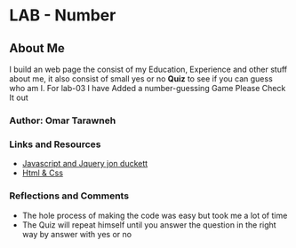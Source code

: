# LAB - Number

## About Me

I build an web page the consist of my Education, Experience and other stuff about me, it also consist of small yes or no **Quiz** to see if you can guess who am I.
For lab-03 I have Added a number-guessing Game Please Check It out

### Author: Omar Tarawneh

### Links and Resources

- [Javascript and Jquery jon duckett](http://bedford-computing.co.uk/learning/wp-content/uploads/2015/10/JavaScript-and-JQuery-Interactive-Front-End-Web-Development-Introduction.pdf)
- [Html & Css](https://wtf.tw/ref/duckett.pdf)

### Reflections and Comments

- The hole process of making the code was easy but took me a lot of time
- The Quiz will repeat himself until you answer the question in the right way by answer with yes or no
